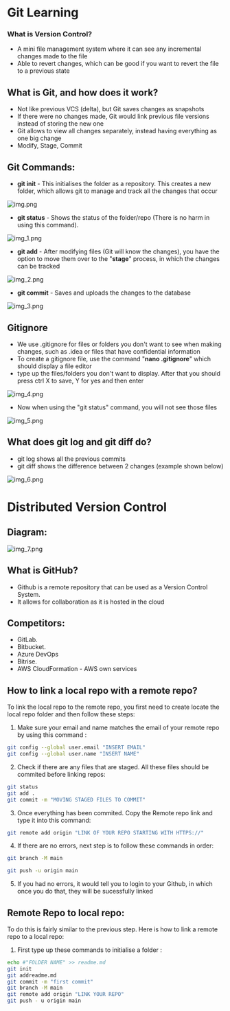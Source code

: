 # Git Learning

### What is Version Control?
* A mini file management system where it can see any incremental changes made to the file
* Able to revert changes, which can be good if you want to revert the file to a previous state

## What is Git, and how does it work?
* Not like previous VCS (delta), but Git saves changes as snapshots
* If there were no changes made, Git would link previous file versions instead of storing the new one
* Git allows to view all changes separately, instead having everything as one big change
* Modify, Stage, Commit

## Git Commands:
* **git init** - This initialises the folder as a repository. This creates a new folder, which allows git to manage and track all the changes that occur

![img.png](Images%2Fimg.png)

* **git status** - Shows the status of the folder/repo (There is no harm in using this command).

![img_1.png](Images%2Fimg_1.png)

* **git add** - After modifying files (Git will know the changes), you have the option to move them over to the "**stage**" process, in which the changes can be tracked <br>

![img_2.png](Images%2Fimg_2.png)

* **git commit** - Saves and uploads the changes to the database

![img_3.png](Images%2Fimg_3.png)

## Gitignore
* We use .gitignore for files or folders you don't want to see when making changes, such as .idea or files that have confidential information
* To create a gitignore file, use the command "**nano .gitignore**" which should display a file editor
* type up the files/folders you don't want to display. After that you should press ctrl X to save, Y for yes and then enter

![img_4.png](Images%2Fimg_4.png)

* Now when using the "git status" command, you will not see those files

![img_5.png](Images%2Fimg_5.png)


## What does git log and git diff do?
* git log shows all the previous commits
* git diff shows the difference between 2 changes (example shown below)

![img_6.png](Images%2Fimg_6.png)

# Distributed Version Control

## Diagram:

![img_7.png](Images%2Fimg_7.png)

## What is GitHub?

* Github is a remote repository that can be used as a Version Control System. 
* It allows for collaboration as it is hosted in the cloud

## Competitors:
* GitLab. 
* Bitbucket.
* Azure DevOps
* Bitrise.
* AWS CloudFormation - AWS own services

## How to link a local repo with a remote repo?
To link the local repo to the remote repo, you first need to create locate the local repo folder and then follow these steps:
1) Make sure your email and name matches the email of your remote repo by using this command :
```bash
git config --global user.email "INSERT EMAIL"
git config --global user.name "INSERT NAME"
```
2) Check if there are any files that are staged. All these files should be commited before linking repos:
```bash
git status
git add .
git commit -m "MOVING STAGED FILES TO COMMIT"
```
3) Once everything has been commited. Copy the Remote repo link and type it into this command:
```bash
git remote add origin "LINK OF YOUR REPO STARTING WITH HTTPS://"
```
4) If there are no errors, next step is to follow these commands in order:
```bash
git branch -M main

git push -u origin main
```
5) If you had no errors, it would tell you to login to your Github, in which once you do that, they will be sucessfully linked

## Remote Repo to local repo:
To do this is fairly similar to the previous step. Here is how to link a remote repo to a local repo:

1) First type up these commands to initialise a folder :
```bash
echo #"FOLDER NAME" >> readme.md
git init
git addreadme.md
git commit -m "first commit"
git branch -M main
git remote add origin "LINK YOUR REPO"
git push - u origin main
```


